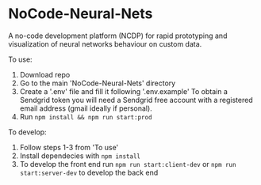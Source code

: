 # NoCode-Neural-Nets
A no-code development platform (NCDP) for rapid prototyping and visualization of neural networks behaviour on custom data.

To use:
1. Download repo
2. Go to the main 'NoCode-Neural-Nets' directory
3. Create a '.env' file and fill it following '.env.example'
To obtain a Sendgrid token you will need a Sendgrid free account with a registered email address (gmail ideally if personal).
4. Run ``` npm install && npm run start:prod ```

To develop:
1. Follow steps 1-3 from 'To use'
2. Install dependecies with ``` npm install ```
3. To develop the front end run ``` npm run start:client-dev ```
or ``` npm run start:server-dev ``` to develop the back end
